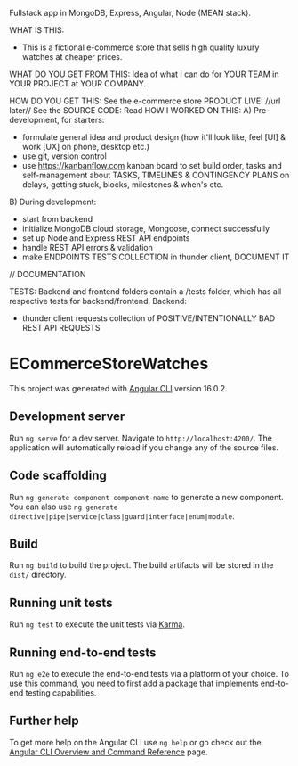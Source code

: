 Fullstack app in MongoDB, Express, Angular, Node (MEAN stack).

WHAT IS THIS:

- This is a fictional e-commerce store that sells high quality luxury watches at cheaper prices.

WHAT DO YOU GET FROM THIS:
Idea of what I can do for YOUR TEAM in YOUR PROJECT at YOUR COMPANY.

HOW DO YOU GET THIS:
See the e-commerce store PRODUCT LIVE: //url later//
See the SOURCE CODE:
Read HOW I WORKED ON THIS:
A) Pre-development, for starters:

- formulate general idea and product design (how it'll look like, feel [UI] & work [UX] on phone, desktop etc.)
- use git, version control
- use https://kanbanflow.com kanban board to set build order, tasks and self-management about TASKS, TIMELINES & CONTINGENCY PLANS on delays, getting stuck, blocks, milestones & when's etc.

B) During development:

- start from backend
- initialize MongoDB cloud storage, Mongoose, connect successfully
- set up Node and Express REST API endpoints
- handle REST API errors & validation
- make ENDPOINTS TESTS COLLECTION in thunder client, DOCUMENT IT

// DOCUMENTATION

TESTS:
Backend and frontend folders contain a /tests folder, which has all respective tests for backend/frontend.
Backend:

- thunder client requests collection of POSITIVE/INTENTIONALLY BAD REST API REQUESTS

# ECommerceStoreWatches

This project was generated with [Angular CLI](https://github.com/angular/angular-cli) version 16.0.2.

## Development server

Run `ng serve` for a dev server. Navigate to `http://localhost:4200/`. The application will automatically reload if you change any of the source files.

## Code scaffolding

Run `ng generate component component-name` to generate a new component. You can also use `ng generate directive|pipe|service|class|guard|interface|enum|module`.

## Build

Run `ng build` to build the project. The build artifacts will be stored in the `dist/` directory.

## Running unit tests

Run `ng test` to execute the unit tests via [Karma](https://karma-runner.github.io).

## Running end-to-end tests

Run `ng e2e` to execute the end-to-end tests via a platform of your choice. To use this command, you need to first add a package that implements end-to-end testing capabilities.

## Further help

To get more help on the Angular CLI use `ng help` or go check out the [Angular CLI Overview and Command Reference](https://angular.io/cli) page.
